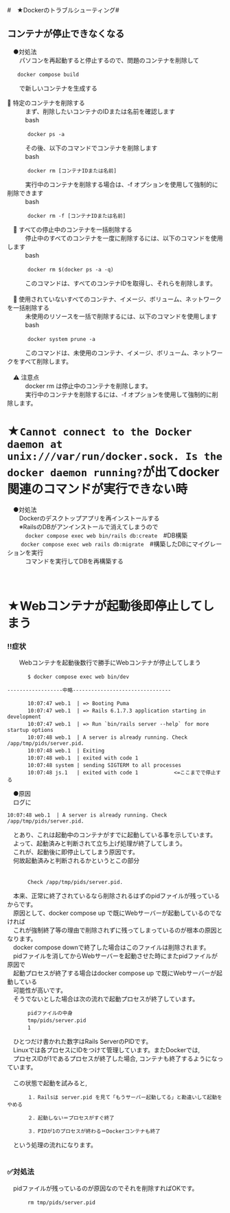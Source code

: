 #　★Dockerのトラブルシューティング#
## コンテナが停止できなくなる
　●対処法<br>
　　パソコンを再起動すると停止するので、問題のコンテナを削除して<br>
  ```
　　docker compose build
```
　　で新しいコンテナを生成する<br>

  🔹 特定のコンテナを削除する<br>
　　　まず、削除したいコンテナのIDまたは名前を確認します<br>
　　　bash<br>
   ```
　　　　docker ps -a
```

　　　その後、以下のコマンドでコンテナを削除します<br>
　　　bash<br>
   ```
　　　　docker rm [コンテナIDまたは名前]
```

　　　実行中のコンテナを削除する場合は、-f オプションを使用して強制的に削除できます<br>
　　　bash<br>
   ```
　　　　docker rm -f [コンテナIDまたは名前]
```

　🔹 すべての停止中のコンテナを一括削除する<br>
　　　停止中のすべてのコンテナを一度に削除するには、以下のコマンドを使用します<br>
　　　bash<br>
   ```
　　　　docker rm $(docker ps -a -q)
```

　　　このコマンドは、すべてのコンテナIDを取得し、それらを削除します。​<br>
<br>
　🔹 使用されていないすべてのコンテナ、イメージ、ボリューム、ネットワークを一括削除する<br>
　　　未使用のリソースを一括で削除するには、以下のコマンドを使用します<br>
　　　bash<br>
   ```
　　　　docker system prune -a
```

　　　このコマンドは、未使用のコンテナ、イメージ、ボリューム、ネットワークをすべて削除します。​<br>
<br>
　⚠️ 注意点<br>
　　　docker rm は停止中のコンテナを削除します。​<br>
　　　実行中のコンテナを削除するには、-f オプションを使用して強制的に削除します。​<br>


# ★`Cannot connect to the Docker daemon at unix:///var/run/docker.sock. Is the docker daemon running?`が出てdocker関連のコマンドが実行できない時
　●対処法<br>
　　Dockerのデスクトップアプリを再インストールする<br>
　　※RailsのDBがアンインストールで消えてしまうので<br>
　　　`docker compose exec web bin/rails db:create`　#DB構築<br>
　  　`docker compose exec web rails db:migrate`　#構築したDBにマイグレーションを実行<br>
　　　コマンドを実行してDBを再構築する<br>
<br>
<br>
   # ★Webコンテナが起動後即停止してしまう<br>
   ### ‼️症状
　　Webコンテナを起動後数行で勝手にWebコンテナが停止してしまう<br>
   
   ```
　　　　$ docker compose exec web bin/dev

------------------中略--------------------------------

　　　　10:07:47 web.1  | => Booting Puma
　　　　10:07:47 web.1  | => Rails 6.1.7.3 application starting in development
　　　　10:07:47 web.1  | => Run `bin/rails server --help` for more startup options
　　　　10:07:48 web.1  | A server is already running. Check /app/tmp/pids/server.pid.
　　　　10:07:48 web.1  | Exiting
　　　　10:07:48 web.1  | exited with code 1
　　　　10:07:48 system | sending SIGTERM to all processes
　　　　10:07:48 js.1   | exited with code 1　　　　　　　<=ここまでで停止する
```
　●原因<br>
 　ログに<br>
  ```
10:07:48 web.1  | A server is already running. Check /app/tmp/pids/server.pid.
```
 　とあり、これは起動中のコンテナがすでに起動している事を示しています。<br>
 　よって、起動済みと判断されて立ち上げ処理が終了してしまう。<br>
 　これが、起動後に即停止してしまう原因です。<br>
 　何故起動済みと判断されるかというとこの部分<br>
<br>
```
　　　　Check /app/tmp/pids/server.pid.
```

 　本来、正常に終了されているなら削除されるはずのpidファイルが残っているからです。<br>
 　原因として、docker compose up で既にWebサーバーが起動しているのでなければ<br>
 　これが強制終了等の理由で削除されずに残ってしまっているのが根本の原因となります。<br>
 　docker compose downで終了した場合はこのファイルは削除されます。<br>
 　pidファイルを消してからWebサーバーを起動させた時にまたpidファイルが原因で<br>
 　起動プロセスが終了する場合はdocker compose up で既にWebサーバーが起動している<br>
 　可能性が高いです。<br>
 　そうでないとした場合は次の流れで起動プロセスが終了しています。<br>
```
　　　　pidファイルの中身
　　　　tmp/pids/server.pid
　　　　1
```
 　ひとつだけ書かれた数字はRails ServerのPIDです。<br>
 　Linuxでは各プロセスにIDをつけて管理しています。またDockerでは, <br>
 　プロセスIDが1であるプロセスが終了した場合, コンテナも終了するようになっています。<br>
<br>
 　この状態で起動を試みると, <br>
```
　　　　１．Railsは server.pid を見て「もうサーバー起動してる」と勘違いして起動をやめる

　　　　２．起動しない＝プロセスがすぐ終了

　　　　３．PIDが1のプロセスが終わる＝Dockerコンテナも終了
```
 　という処理の流れになります。<br>
<br>
### ✅対処法
 　pidファイルが残っているのが原因なのでそれを削除すればOKです。<br>
```
　　　　rm tmp/pids/server.pid
```
